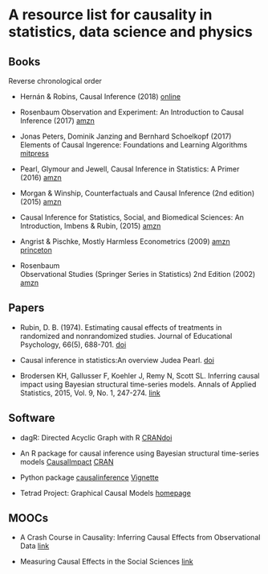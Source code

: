 # A resource list for causality in statistics, data science and physics

## Books

Reverse chronological order

* Hernán & Robins, Causal Inference (2018)
  [online](http://bit.ly/2mSeeXI)

* Rosenbaum
  Observation and Experiment: An Introduction to Causal Inference (2017)
  [amzn](https://www.amzn.com/dp/067497557X/)

* Jonas Peters, Dominik Janzing and Bernhard Schoelkopf (2017)
  Elements of Causal Ingerence: Foundations and Learning Algorithms
  [mitpress](https://mitpress.mit.edu/books/elements-causal-inference)

* Pearl, Glymour and Jewell,
  Causal Inference in Statistics: A Primer (2016)
  [amzn](https://www.amzn.com/dp/1119186846)

* Morgan & Winship,
  Counterfactuals and Causal Inference (2nd edition) (2015)
  [amzn](https://www.amzn.com/dp/1107694167)

* Causal Inference for Statistics, Social, and Biomedical Sciences: 
  An Introduction, Imbens & Rubin, (2015)
  [amzn](https://www.amzn.com/dp/0521885884/)

* Angrist & Pischke, 
  Mostly Harmless Econometrics (2009)
  [amzn](https://www.amzn.com/dp/0691120358/)
  [princeton](https://press.princeton.edu/titles/8769.html)

* Rosenbaum  
  Observational Studies (Springer Series in Statistics) 2nd Edition  (2002)
  [amzn](https://www.amzn.com/dp/0387989676)

  

## Papers

* Rubin, D. B. (1974). Estimating causal effects of treatments 
  in randomized and nonrandomized studies. 
  Journal of Educational Psychology, 66(5), 688-701.
  [doi](http://dx.doi.org/10.1037/h0037350)

* Causal inference in statistics:An overview
  Judea Pearl. [doi](http://dx.doi.org/10.1214/09-SS057)

* Brodersen KH, Gallusser F, Koehler J, Remy N, Scott SL. 
  Inferring causal impact using Bayesian structural time-series models. 
  Annals of Applied Statistics, 2015, Vol. 9, No. 1, 247-274. 
  [link](http://research.google.com/pubs/pub41854.html)

## Software

* dagR: Directed Acyclic Graph with R
  [CRAN](https://cran.r-project.org/web/packages/dagR/index.html)[doi](http://dx.doi.org/10.1097/EDE.0b013e3181e09112)

* An R package for causal inference using Bayesian structural 
  time-series models 
  [CausalImpact](https://google.github.io/CausalImpact/CausalImpact.html)
  [CRAN](https://cran.r-project.org/package=CausalImpact)

* Python package [causalinference](https://github.com/laurencium/causalinference) [Vignette](https://github.com/laurencium/causalinference/blob/master/docs/tex/vignette.pdf)

* Tetrad Project: Graphical Causal Models [homepage](http://www.phil.cmu.edu/tetrad/)

## MOOCs

* A Crash Course in Causality: Inferring Causal Effects from Observational Data [link](https://www.coursera.org/learn/crash-course-in-causality)

* Measuring Causal Effects in the Social Sciences [link](https://www.coursera.org/learn/causal-effects)

